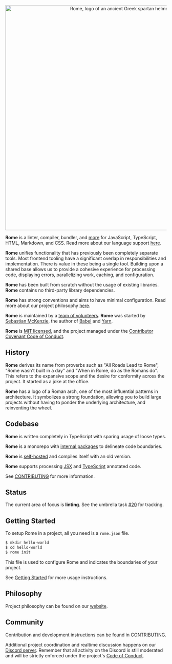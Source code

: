<p align="center">
	<img alt="Rome, logo of an ancient Greek spartan helmet" src="https://github.com/romefrontend/rome/raw/main/assets/PNG/logo_transparent.png" width="700">
</p>

**Rome** is a linter, compiler, bundler, and [more](https://romefrontend.dev/#development-status) for JavaScript, TypeScript, HTML, Markdown, and CSS. Read more about our language support [here](https://romefrontend.dev/docs/language-support).

**Rome** unifies functionality that has previously been completely separate tools. Most frontend tooling have a significant overlap in responsibilities and implementation. There is value in these being a single tool. Building upon a shared base allows us to provide a cohesive experience for processing code, displaying errors, parallelizing work, caching, and configuration.

**Rome** has been built from scratch without the usage of existing libraries. **Rome** contains no third-party library dependencies.

**Rome** has strong conventions and aims to have minimal configuration. Read more about our project philosophy [here](https://romefrontend.dev/about#philosophy).

**Rome** is maintained by a [team of volunteers](https://romefrontend.dev/contributing/team). **Rome** was started by [Sebastian McKenzie](https://twitter.com/sebmck), the author of [Babel](https://babeljs.io) and [Yarn](https://yarnpkg.com).

**Rome** is [MIT licensed](LICENSE), and the project managed under the [Contributor Covenant Code of Conduct](./CODE_OF_CONDUCT.md).

## History

**Rome** derives its name from proverbs such as "All Roads Lead to Rome", "Rome wasn't built in a day" and "When in Rome, do as the Romans do". This refers to the expansive scope and the desire for conformity across the project. It started as a joke at the office.

**Rome** has a logo of a Roman arch, one of the most influential patterns in architecture. It symbolizes a strong foundation, allowing you to build large projects without having to ponder the underlying architecture, and reinventing the wheel.

## Codebase

**Rome** is written completely in TypeScript with sparing usage of loose types.

**Rome** is a monorepo with [internal packages](packages/@romefrontend) to delineate code boundaries.

**Rome** is [self-hosted](<https://en.wikipedia.org/wiki/Self-hosting_(compilers)>) and compiles itself with an old version.

**Rome** supports processing [JSX](https://reactjs.org/docs/introducing-jsx.html) and [TypeScript](https://www.typescriptlang.org/) annotated code.

See [CONTRIBUTING](./CONTRIBUTING.md) for more information.

## Status

The current area of focus is **linting**. See the umbrella task [#20](https://github.com/romefrontend/rome/issues/20) for tracking.

## Getting Started

To setup Rome in a project, all you need is a `rome.json` file.

```bash
$ mkdir hello-world
$ cd hello-world
$ rome init
```

This file is used to configure Rome and indicates the boundaries of your project.

See [Getting Started](https://romefrontend.dev/docs/getting-started/) for more usage instructions.

## Philosophy

Project philosophy can be found on our [website](https://romefrontend.dev/about#philosophy).

## Community

Contribution and development instructions can be found in [CONTRIBUTING](./CONTRIBUTING.md).

Additional project coordination and realtime discussion happens on our [Discord server](https://discord.gg/9WxHa5d). Remember that all activity on the Discord is still moderated and will be strictly enforced under the project's [Code of Conduct](./CODE_OF_CONDUCT.md).

